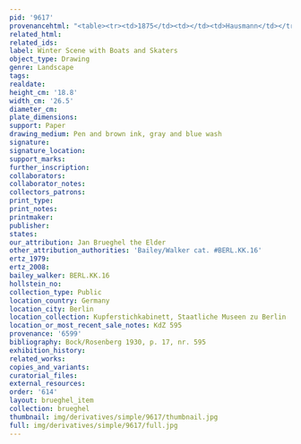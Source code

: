 ```yaml
---
pid: '9617'
provenancehtml: "<table><tr><td>1875</td><td></td><td>Hausmann</td></tr></table>"
related_html:
related_ids:
label: Winter Scene with Boats and Skaters
object_type: Drawing
genre: Landscape
tags:
realdate:
height_cm: '18.8'
width_cm: '26.5'
diameter_cm:
plate_dimensions:
support: Paper
drawing_medium: Pen and brown ink, gray and blue wash
signature:
signature_location:
support_marks:
further_inscription:
collaborators:
collaborator_notes:
collectors_patrons:
print_type:
print_notes:
printmaker:
publisher:
states:
our_attribution: Jan Brueghel the Elder
other_attribution_authorities: 'Bailey/Walker cat. #BERL.KK.16'
ertz_1979:
ertz_2008:
bailey_walker: BERL.KK.16
hollstein_no:
collection_type: Public
location_country: Germany
location_city: Berlin
location_collection: Kupferstichkabinett, Staatliche Museen zu Berlin
location_or_most_recent_sale_notes: KdZ 595
provenance: '6599'
bibliography: Bock/Rosenberg 1930, p. 17, nr. 595
exhibition_history:
related_works:
copies_and_variants:
curatorial_files:
external_resources:
order: '614'
layout: brueghel_item
collection: brueghel
thumbnail: img/derivatives/simple/9617/thumbnail.jpg
full: img/derivatives/simple/9617/full.jpg
---
```

